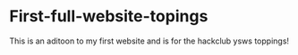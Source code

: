 # First-full-website-topings
This is an aditoon to my first website and is for the hackclub ysws toppings!
